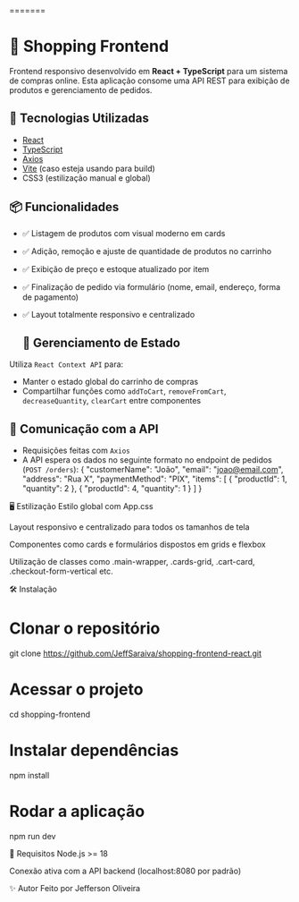 
=======
# 🛒 Shopping Frontend

Frontend responsivo desenvolvido em **React + TypeScript** para um sistema de compras online. Esta aplicação consome uma API REST para exibição de produtos e gerenciamento de pedidos.

## 🚀 Tecnologias Utilizadas

- [React](https://reactjs.org/)
- [TypeScript](https://www.typescriptlang.org/)
- [Axios](https://axios-http.com/)
- [Vite](https://vitejs.dev/) (caso esteja usando para build)
- CSS3 (estilização manual e global)

## 📦 Funcionalidades

- ✅ Listagem de produtos com visual moderno em cards
- ✅ Adição, remoção e ajuste de quantidade de produtos no carrinho
- ✅ Exibição de preço e estoque atualizado por item
- ✅ Finalização de pedido via formulário (nome, email, endereço, forma de pagamento)
- ✅ Layout totalmente responsivo e centralizado

  ## 🧠 Gerenciamento de Estado

Utiliza `React Context API` para:

- Manter o estado global do carrinho de compras
- Compartilhar funções como `addToCart`, `removeFromCart`, `decreaseQuantity`, `clearCart` entre componentes

## 🔗 Comunicação com a API

- Requisições feitas com `Axios`
- A API espera os dados no seguinte formato no endpoint de pedidos (`POST /orders`):
{
  "customerName": "João",
  "email": "joao@email.com",
  "address": "Rua X",
  "paymentMethod": "PIX",
  "items": [
    { "productId": 1, "quantity": 2 },
    { "productId": 4, "quantity": 1 }
  ]
}

🖥️ Estilização
Estilo global com App.css

Layout responsivo e centralizado para todos os tamanhos de tela

Componentes como cards e formulários dispostos em grids e flexbox

Utilização de classes como .main-wrapper, .cards-grid, .cart-card, .checkout-form-vertical etc.

🛠️ Instalação

# Clonar o repositório
git clone https://github.com/JeffSaraiva/shopping-frontend-react.git

# Acessar o projeto
cd shopping-frontend

# Instalar dependências
npm install

# Rodar a aplicação
npm run dev

📌 Requisitos
Node.js >= 18

Conexão ativa com a API backend (localhost:8080 por padrão)

✨ Autor
Feito por Jefferson Oliveira
